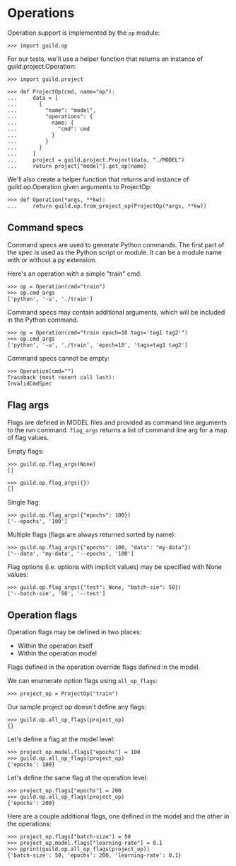 # Operations

Operation support is implemented by the `op` module:

    >>> import guild.op

For our tests, we'll use a helper function that returns an instance of
guild.project.Operation:

    >>> import guild.project

    >>> def ProjectOp(cmd, name="op"):
    ...     data = [
    ...       {
    ...         "name": "model",
    ...         "operations": {
    ...           name: {
    ...             "cmd": cmd
    ...           }
    ...         }
    ...       }
    ...     ]
    ...     project = guild.project.Project(data, "./MODEL")
    ...     return project["model"].get_op(name)

We'll also create a helper function that returns and instance of
guild.op.Operation given arguments to ProjectOp:

    >>> def Operation(*args, **kw):
    ...     return guild.op.from_project_op(ProjectOp(*args, **kw))

## Command specs

Command specs are used to generate Python commands. The first part of
the spec is used as the Python script or module. It can be a module
name with or without a py extension.

Here's an operation with a simple "train" cmd:

    >>> op = Operation(cmd="train")
    >>> op.cmd_args
    ['python', '-u', './train']

Command specs may contain additional arguments, which will be included
in the Python command.

    >>> op = Operation(cmd="train epoch=10 tags='tag1 tag2'")
    >>> op.cmd_args
    ['python', '-u', './train', 'epoch=10', 'tags=tag1 tag2']

Command specs cannot be empty:

    >>> Operation(cmd="")
    Traceback (most recent call last):
    InvalidCmdSpec

## Flag args

Flags are defined in MODEL files and provided as command line
arguments to the run command. `flag_args` returns a list of command
line arg for a map of flag values.

Empty flags:

    >>> guild.op.flag_args(None)
    []

    >>> guild.op.flag_args({})
    []

Single flag:

    >>> guild.op.flag_args({"epochs": 100})
    ['--epochs', '100']

Multiple flags (flags are always returned sorted by name):

    >>> guild.op.flag_args({"epochs": 100, "data": "my-data"})
    ['--data', 'my-data', '--epochs', '100']

Flag options (i.e. options with implicit values) may be specified with
None values:

    >>> guild.op.flag_args({"test": None, "batch-sie": 50})
    ['--batch-sie', '50', '--test']

## Operation flags

Operation flags may be defined in two places:

- Within the operation itself
- Within the operation model

Flags defined in the operation override flags defined in the model.

We can enumerate option flags using `all_op_flags`:

    >>> project_op = ProjectOp("train")

Our sample project op doesn't define any flags:

    >>> guild.op.all_op_flags(project_op)
    {}

Let's define a flag at the model level:

    >>> project_op.model.flags["epochs"] = 100
    >>> guild.op.all_op_flags(project_op)
    {'epochs': 100}

Let's define the same flag at the operation level:

    >>> project_op.flags["epochs"] = 200
    >>> guild.op.all_op_flags(project_op)
    {'epochs': 200}

Here are a couple additional flags, one defined in the model and the
other in the operations:

    >>> project_op.flags["batch-size"] = 50
    >>> project_op.model.flags["learning-rate"] = 0.1
    >>> pprint(guild.op.all_op_flags(project_op))
    {'batch-size': 50, 'epochs': 200, 'learning-rate': 0.1}
